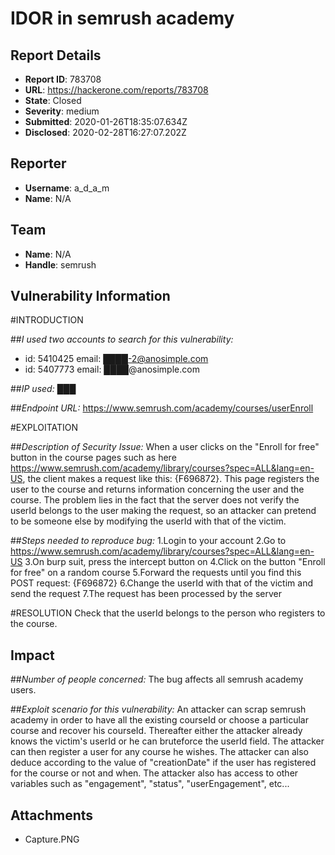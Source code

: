 # IDOR in semrush academy

## Report Details
- **Report ID**: 783708
- **URL**: https://hackerone.com/reports/783708
- **State**: Closed
- **Severity**: medium
- **Submitted**: 2020-01-26T18:35:07.634Z
- **Disclosed**: 2020-02-28T16:27:07.202Z

## Reporter
- **Username**: a_d_a_m
- **Name**: N/A

## Team
- **Name**: N/A
- **Handle**: semrush

## Vulnerability Information
#INTRODUCTION
    
##_I used two accounts to search for this vulnerability:_
- id: 5410425 email: ████-2@anosimple.com
- id: 5407773 email: ████@anosimple.com

##_IP used:_
███

##_Endpoint URL:_
https://www.semrush.com/academy/courses/userEnroll

#EXPLOITATION

##_Description of Security Issue:_
When a user clicks on the "Enroll for free" button in the course pages such as here https://www.semrush.com/academy/library/courses?spec=ALL&lang=en-US, the client makes a request like this: {F696872}.
This page registers the user to the course and returns information concerning the user and the course.
The problem lies in the fact that the server does not verify the userId belongs to the user making the request, so an attacker can pretend to be someone else by modifying the userId with that of the victim.

##_Steps needed to reproduce bug:_
1.Login to your account
2.Go to https://www.semrush.com/academy/library/courses?spec=ALL&lang=en-US
3.On burp suit, press the intercept button on
4.Click on the button "Enroll for free" on a random course
5.Forward the requests until you find this POST request: {F696872}
6.Change the userId with that of the victim and send the request
7.The request has been processed by the server

#RESOLUTION
Check that the userId belongs to the person who registers to the course.

## Impact

##_Number of people concerned:_
The bug affects all semrush academy users.

##_Exploit scenario for this vulnerability:_
An attacker can scrap semrush academy in order to have all the existing courseId or choose a particular course and recover his courseId.
Thereafter either the attacker already knows the victim's userId or he can bruteforce the userId field.
The attacker can then register a user for any course he wishes.
The attacker can also deduce according to the value of "creationDate" if the user has registered for the course or not and when.
The attacker also has access to other variables such as "engagement", "status", "userEngagement", etc...

## Attachments
- Capture.PNG
